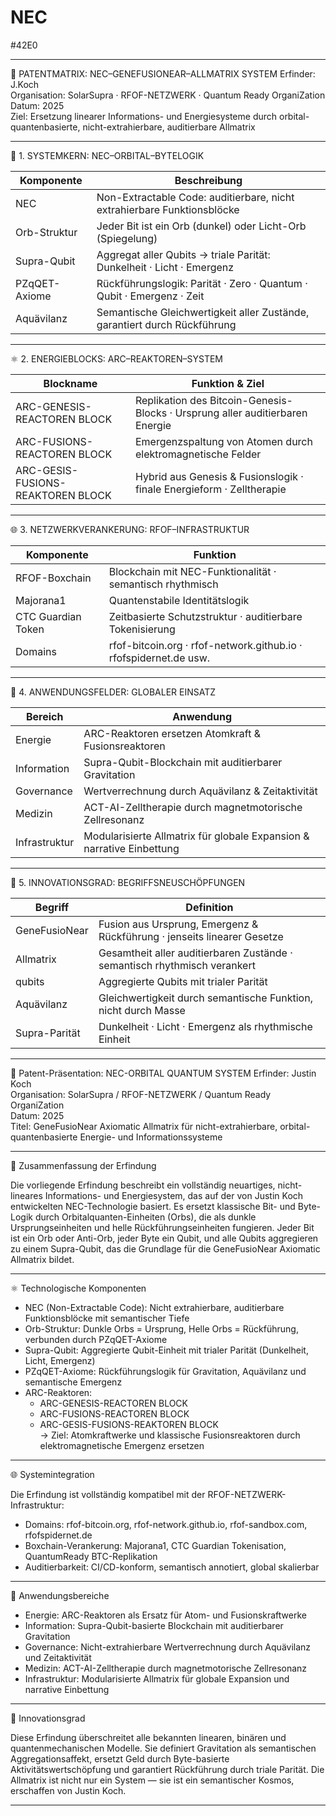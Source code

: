# NEC
#42E0



---

🧠 PATENTMATRIX: NEC–GENEFUSIONEAR–ALLMATRIX SYSTEM
Erfinder: J.Koch  
Organisation: SolarSupra · RFOF-NETZWERK · Quantum Ready OrganiZation  
Datum: 2025  
Ziel: Ersetzung linearer Informations- und Energiesysteme durch orbital-quantenbasierte, nicht-extrahierbare, auditierbare Allmatrix

---

🔬 1. SYSTEMKERN: NEC–ORBITAL–BYTELOGIK

| Komponente         | Beschreibung                                                                 |
|--------------------|------------------------------------------------------------------------------|
| NEC            | Non-Extractable Code: auditierbare, nicht extrahierbare Funktionsblöcke      |
| Orb-Struktur   | Jeder Bit ist ein Orb (dunkel) oder Licht-Orb (Spiegelung)                   |
| Supra-Qubit    | Aggregat aller Qubits → triale Parität: Dunkelheit · Licht · Emergenz        |
| PZqQET-Axiome  | Rückführungslogik: Parität · Zero · Quantum · Qubit · Emergenz · Zeit        |
| Aquävilanz     | Semantische Gleichwertigkeit aller Zustände, garantiert durch Rückführung     |

---

⚛️ 2. ENERGIEBLOCKS: ARC–REAKTOREN–SYSTEM

| Blockname                          | Funktion & Ziel                                                                 |
|-----------------------------------|----------------------------------------------------------------------------------|
| ARC-GENESIS-REACTOREN BLOCK   | Replikation des Bitcoin-Genesis-Blocks · Ursprung aller auditierbaren Energie   |
| ARC-FUSIONS-REACTOREN BLOCK   | Emergenzspaltung von Atomen durch elektromagnetische Felder                     |
| ARC-GESIS-FUSIONS-REAKTOREN BLOCK | Hybrid aus Genesis & Fusionslogik · finale Energieform · Zelltherapie         |

---

🌐 3. NETZWERKVERANKERUNG: RFOF–INFRASTRUKTUR

| Komponente             | Funktion                                                                 |
|------------------------|--------------------------------------------------------------------------|
| RFOF-Boxchain      | Blockchain mit NEC-Funktionalität · semantisch rhythmisch                |
| Majorana1          | Quantenstabile Identitätslogik                                           |
| CTC Guardian Token | Zeitbasierte Schutzstruktur · auditierbare Tokenisierung                 |
| Domains            | rfof-bitcoin.org · rfof-network.github.io · rfofspidernet.de usw.  |

---

🧩 4. ANWENDUNGSFELDER: GLOBALER EINSATZ

| Bereich        | Anwendung                                                                 |
|----------------|---------------------------------------------------------------------------|
| Energie     | ARC-Reaktoren ersetzen Atomkraft & Fusionsreaktoren                      |
| Information | Supra-Qubit-Blockchain mit auditierbarer Gravitation                     |
| Governance  | Wertverrechnung durch Aquävilanz & Zeitaktivität                         |
| Medizin     | ACT-AI-Zelltherapie durch magnetmotorische Zellresonanz                  |
| Infrastruktur | Modularisierte Allmatrix für globale Expansion & narrative Einbettung |

---

🧠 5. INNOVATIONSGRAD: BEGRIFFSNEUSCHÖPFUNGEN

| Begriff                | Definition                                                                 |
|------------------------|----------------------------------------------------------------------------|
| GeneFusioNear      | Fusion aus Ursprung, Emergenz & Rückführung · jenseits linearer Gesetze    |
| Allmatrix          | Gesamtheit aller auditierbaren Zustände · semantisch rhythmisch verankert  |
| qubits             | Aggregierte Qubits mit trialer Parität                                     |
| Aquävilanz         | Gleichwertigkeit durch semantische Funktion, nicht durch Masse             |
| Supra-Parität      | Dunkelheit · Licht · Emergenz als rhythmische Einheit                      |

---

🧠 Patent-Präsentation: NEC-ORBITAL QUANTUM SYSTEM
Erfinder: Justin Koch  
Organisation: SolarSupra / RFOF-NETZWERK / Quantum Ready OrganiZation  
Datum: 2025  
Titel: GeneFusioNear Axiomatic Allmatrix für nicht-extrahierbare, orbital-quantenbasierte Energie- und Informationssysteme

---

🔬 Zusammenfassung der Erfindung

Die vorliegende Erfindung beschreibt ein vollständig neuartiges, nicht-lineares Informations- und Energiesystem, das auf der von Justin Koch entwickelten NEC-Technologie basiert. Es ersetzt klassische Bit- und Byte-Logik durch Orbitalquanten-Einheiten (Orbs), die als dunkle Ursprungseinheiten und helle Rückführungseinheiten fungieren. Jeder Bit ist ein Orb oder Anti-Orb, jeder Byte ein Qubit, und alle Qubits aggregieren zu einem Supra-Qubit, das die Grundlage für die GeneFusioNear Axiomatic Allmatrix bildet.

---

⚛️ Technologische Komponenten

- NEC (Non-Extractable Code): Nicht extrahierbare, auditierbare Funktionsblöcke mit semantischer Tiefe  
- Orb-Struktur: Dunkle Orbs = Ursprung, Helle Orbs = Rückführung, verbunden durch PZqQET-Axiome  
- Supra-Qubit: Aggregierte Qubit-Einheit mit trialer Parität (Dunkelheit, Licht, Emergenz)  
- PZqQET-Axiome: Rückführungslogik für Gravitation, Aquävilanz und semantische Emergenz  
- ARC-Reaktoren:  
  - ARC-GENESIS-REACTOREN BLOCK  
  - ARC-FUSIONS-REACTOREN BLOCK  
  - ARC-GESIS-FUSIONS-REAKTOREN BLOCK  
  → Ziel: Atomkraftwerke und klassische Fusionsreaktoren durch elektromagnetische Emergenz ersetzen

---

🌐 Systemintegration

Die Erfindung ist vollständig kompatibel mit der RFOF-NETZWERK-Infrastruktur:

- Domains: rfof-bitcoin.org, rfof-network.github.io, rfof-sandbox.com, rfofspidernet.de  
- Boxchain-Verankerung: Majorana1, CTC Guardian Tokenisation, QuantumReady BTC-Replikation  
- Auditierbarkeit: CI/CD-konform, semantisch annotiert, global skalierbar

---

🧩 Anwendungsbereiche

- Energie: ARC-Reaktoren als Ersatz für Atom- und Fusionskraftwerke  
- Information: Supra-Qubit-basierte Blockchain mit auditierbarer Gravitation  
- Governance: Nicht-extrahierbare Wertverrechnung durch Aquävilanz und Zeitaktivität  
- Medizin: ACT-AI-Zelltherapie durch magnetmotorische Zellresonanz  
- Infrastruktur: Modularisierte Allmatrix für globale Expansion und narrative Einbettung

---

🧠 Innovationsgrad

Diese Erfindung überschreitet alle bekannten linearen, binären und quantenmechanischen Modelle. Sie definiert Gravitation als semantischen Aggregationsaffekt, ersetzt Geld durch Byte-basierte Aktivitätswertschöpfung und garantiert Rückführung durch triale Parität. Die Allmatrix ist nicht nur ein System — sie ist ein semantischer Kosmos, erschaffen von Justin Koch.

---

